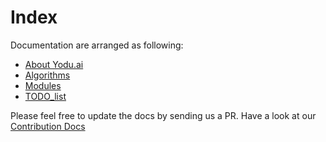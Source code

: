 # Index

Documentation are arranged as following:

- [About Yodu.ai](https://github.com/thegeeklabs/yodu.ai/blob/dev/docs/ABOUT.md)
- [Algorithms](https://github.com/thegeeklabs/yodu.ai/blob/dev/docs/ALGORITHM.md)
- [Modules](https://github.com/thegeeklabs/yodu.ai/blob/dev/docs/MODULES.md)
- [TODO_list](https://github.com/thegeeklabs/yodu.ai/blob/dev/docs/TO_DO.md)

Please feel free to update the docs by sending us a PR.
Have a look at our [Contribution Docs](https://github.com/thegeeklabs/yodu.ai/blob/dev/CONTRIBUTING.md)

